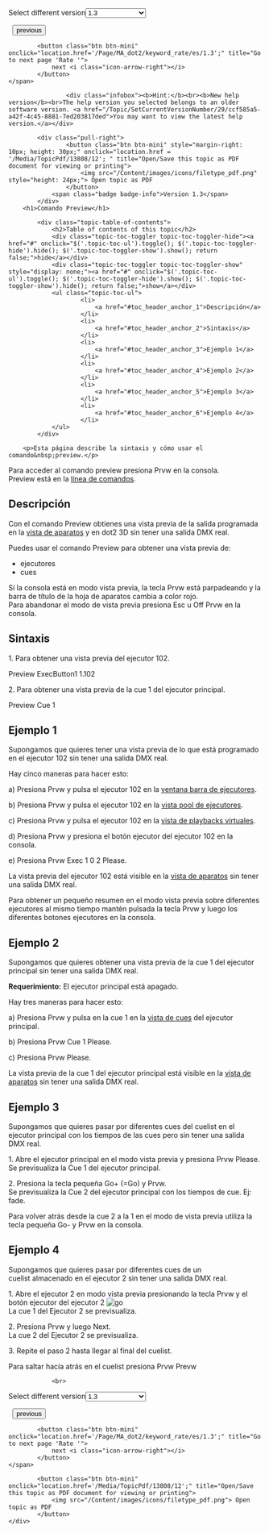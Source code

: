 
<div class="topic-navigation">

<div class="pull-right">
	<span class="pull-left">


<div class="pull-left">
<form action="/Topic/SetCurrentVersionNumber" class="form-inline" id="frmTagSelector" method="post">	<span class="form-mini">
		<div class="input-prepend"><span class="add-on">Select different version</span><select autocomplete="off" id="versionNumberId" name="versionNumberId" onchange="$(this).closest('#frmTagSelector').submit();" style="width: 120px;"><option value="">- latest -</option>
<option value="3">1.1</option>
<option value="7">1.2</option>
<option selected="selected" value="12">1.3</option>
<option value="16">1.5</option>
<option value="29">1.9</option>
</select></div>
		<input data-val="true" data-val-number="The field Int32 must be a number." data-val-required="The Int32 field is required." id="ProductId" name="ProductId" type="hidden" value="7">
		<input id="CurrentGuid" name="CurrentGuid" type="hidden" value="ccf585a5-a42f-4c45-8881-7ed203817ded">
	</span>
</form></div>&nbsp;	</span>
	<span class="pull-right" style="white-space: nowrap;">
			<button class="btn btn-mini" onclick="location.href='/Page/MA_dot2/keyword_presettype/es/1.3'; " title="Go to previous page 'PresetType'">
				<i class="icon-arrow-left"></i> previous
			</button>

			<button class="btn btn-mini" onclick="location.href='/Page/MA_dot2/keyword_rate/es/1.3';" title="Go to next page 'Rate '">
				next <i class="icon-arrow-right"></i> 
			</button>
	</span>
</div>
<div class="clear-fix" style="margin-bottom: 10px"></div>
</div>

					<div class="infobox"><b>Hint:</b><br><b>New help version</b><br>The help version you selected belongs to an older software version. <a href="/Topic/SetCurrentVersionNumber/29/ccf585a5-a42f-4c45-8881-7ed203817ded">You may want to view the latest help version.</a></div>

			<div class="pull-right">
					<button class="btn btn-mini" style="margin-right: 10px; height: 30px;" onclick="location.href = '/Media/TopicPdf/13808/12'; " title="Open/Save this topic as PDF document for viewing or printing">
						<img src="/Content/images/icons/filetype_pdf.png" style="height: 24px;"> Open topic as PDF
					</button>
				<span class="badge badge-info">Version 1.3</span>
			</div>
		<h1>Comando Preview</h1>

			<div class="topic-table-of-contents">
				<h2>Table of contents of this topic</h2>
				<div class="topic-toc-toggler topic-toc-toggler-hide"><a href="#" onclick="$('.topic-toc-ul').toggle(); $('.topic-toc-toggler-hide').hide(); $('.topic-toc-toggler-show').show(); return false;">hide</a></div>
				<div class="topic-toc-toggler topic-toc-toggler-show" style="display: none;"><a href="#" onclick="$('.topic-toc-ul').toggle(); $('.topic-toc-toggler-hide').show(); $('.topic-toc-toggler-show').hide(); return false;">show</a></div>
				<ul class="topic-toc-ul">
						<li>
							<a href="#toc_header_anchor_1">Descripción</a>
						</li>
						<li>
							<a href="#toc_header_anchor_2">Sintaxis</a>
						</li>
						<li>
							<a href="#toc_header_anchor_3">Ejemplo 1</a>
						</li>
						<li>
							<a href="#toc_header_anchor_4">Ejemplo 2</a>
						</li>
						<li>
							<a href="#toc_header_anchor_5">Ejemplo 3</a>
						</li>
						<li>
							<a href="#toc_header_anchor_6">Ejemplo 4</a>
						</li>
				</ul>
			</div>

		<p>Esta página describe la sintaxis y cómo usar el comando&nbsp;preview.</p>

<p>Para acceder al comando&nbsp;preview&nbsp;presiona&nbsp;<span class="hardkey">Prvw</span>&nbsp;en la consola.<br>
Preview&nbsp;está en la&nbsp;<a href="/Topic/330c5d26-3bcd-4d9c-a448-d89cc7a6d5f1">línea de comandos</a>.</p>

<a name="toc_header_anchor_1" id="toc_header_anchor_1" class="topic-toc-item"></a><h2>Descripción</h2>

<p>Con el comando&nbsp;Preview&nbsp;obtienes una vista previa de la salida programada en la <a href="/Topic/989f0b88-de3d-4818-8c0b-a69fa90b2106">vista de aparatos</a> y en dot2 3D&nbsp;sin tener una salida DMX real.</p>

<p>Puedes usar el comando&nbsp;Preview&nbsp;para obtener una vista previa de:</p>

<ul>
	<li>ejecutores</li>
	<li>cues</li>
</ul>

<div class="tip">Si la consola está en modo vista previa, la tecla&nbsp;<span class="hardkey">Prvw</span>&nbsp;está parpadeando y la barra de título de la hoja de aparatos cambia a color rojo.</div>

<div class="tip">Para abandonar el modo de vista previa presiona&nbsp;<span class="hardkey">Esc</span>&nbsp;u&nbsp;<span class="hardkey">Off</span> <span class="hardkey">Prvw</span>&nbsp;en la consola.</div>

<a name="toc_header_anchor_2" id="toc_header_anchor_2" class="topic-toc-item"></a><h2>Sintaxis</h2>

<p>1. Para obtener una vista previa del ejecutor 102.</p>

<div class="cl_input">Preview ExecButton1 1.102</div>

<p>2. Para obtener una vista previa de la cue 1 del ejecutor principal.</p>

<div class="cl_input">Preview Cue 1</div>

<a name="toc_header_anchor_3" id="toc_header_anchor_3" class="topic-toc-item"></a><h2>Ejemplo 1</h2>

<p>Supongamos que quieres tener una vista previa de lo que está programado en el ejecutor 102 sin tener una salida DMX real.</p>

<p>Hay cinco maneras para hacer esto:</p>

<p>a) Presiona&nbsp;<span class="hardkey">Prvw</span>&nbsp;y pulsa el ejecutor 102 en la&nbsp;<a href="/Topic/d8ca000e-cf13-448d-ac3e-129272e731d8">ventana barra de ejecutores</a>.</p>

<p>b) Presiona&nbsp;<span class="hardkey">Prvw</span> y pulsa el ejecutor 102 en la <a href="/Topic/c1cec312-0cbe-4824-aa2a-1b23a81f9d9f">vista pool de ejecutores</a>.</p>

<p>c) Presiona&nbsp;<span class="hardkey">Prvw</span> y pulsa el ejecutor 102 en la <a href="/Topic/1e6e8a74-a73d-48b7-bd99-458248dc9a87">vista de&nbsp;playbacks virtuales</a>.</p>

<p>d) Presiona&nbsp;<span class="hardkey">Prvw</span>&nbsp;y presiona el&nbsp;<span class="hardkey">botón ejecutor</span>&nbsp;del ejecutor 102 en la consola.</p>

<p>e) Presiona&nbsp;<span class="hardkey">Prvw</span> <span class="hardkey">Exec</span> <span class="hardkey">1</span> <span class="hardkey">0</span> <span class="hardkey">2</span> <span class="hardkey">Please</span>.</p>

<p>La vista previa del ejecutor 102 está visible en la <a href="/Topic/989f0b88-de3d-4818-8c0b-a69fa90b2106">vista de aparatos</a>&nbsp;sin tener una salida DMX real.</p>

<div class="tip">Para obtener un pequeño resumen en el modo vista previa sobre diferentes ejecutores al mismo tiempo mantén pulsada la tecla&nbsp;<span class="hardkey">Prvw</span>&nbsp;y luego los diferentes&nbsp;<span class="hardkey">botones ejecutores</span>&nbsp;en la consola.</div>

<a name="toc_header_anchor_4" id="toc_header_anchor_4" class="topic-toc-item"></a><h2>Ejemplo 2</h2>

<p>Supongamos que quieres obtener una vista previa de la cue 1 del ejecutor principal sin tener una salida DMX real.</p>

<p><strong>Requerimiento:</strong>&nbsp;El ejecutor principal está apagado.</p>

<p>Hay tres maneras para hacer esto:</p>

<p>a) Presiona&nbsp;<span class="hardkey">Prvw</span>&nbsp;y pulsa en la cue 1 en la&nbsp;<a href="/Topic/b8ab1bbb-182d-41d6-9a1e-52f5267922c7">vista de cues</a>&nbsp;del ejecutor principal.</p>

<p>b) Presiona&nbsp;<span class="hardkey">Prvw</span> <span class="hardkey">Cue</span> <span class="hardkey">1</span> <span class="hardkey">Please</span>.</p>

<p>c) Presiona&nbsp;<span class="hardkey">Prvw</span> <span class="hardkey">Please</span>.</p>

<p>La vista previa de la cue 1 del ejecutor principal está visible en la&nbsp;<a href="/Topic/989f0b88-de3d-4818-8c0b-a69fa90b2106">vista de aparatos</a>&nbsp;sin tener una salida DMX real.</p>

<a name="toc_header_anchor_5" id="toc_header_anchor_5" class="topic-toc-item"></a><h2>Ejemplo 3</h2>

<p>Supongamos que quieres pasar por diferentes cues del cuelist en el ejecutor principal con los tiempos de las cues pero sin tener una salida DMX real.</p>

<p>1. Abre el ejecutor principal en el modo vista previa y presiona&nbsp;<span class="hardkey">Prvw</span> <span class="hardkey">Please</span>.<br>
Se previsualiza la Cue 1 del ejecutor principal.</p>

<p>2. Presiona la tecla pequeña&nbsp;<span class="hardkey">Go+</span> (=Go) y&nbsp;<span class="hardkey">Prvw</span>.<br>
Se previsualiza la Cue 2 del ejecutor principal con los tiempos de cue. Ej: fade.</p>

<div class="tip">Para volver atrás desde la cue 2 a la 1 en el modo de vista previa utiliza la tecla pequeña&nbsp;<span class="hardkey">Go-</span>&nbsp;y&nbsp;<span class="hardkey">Prvw</span>&nbsp;en la consola.</div>

<a name="toc_header_anchor_6" id="toc_header_anchor_6" class="topic-toc-item"></a><h2>Ejemplo 4</h2>

<p>Supongamos que quieres pasar por diferentes cues&nbsp;de un cuelist&nbsp;almacenado en el ejecutor&nbsp;2 sin tener una salida DMX real.</p>

<p>1. Abre el ejecutor 2 en modo vista previa presionando la tecla&nbsp;<span class="hardkey">Prvw</span>&nbsp;y el botón ejecutor del ejecutor 2&nbsp;<span class="hardkey"><img alt="go" src="/Media/Mlg/go_1.png"></span><br>
La cue 1 del Ejecutor 2 se previsualiza.</p>

<p>2. Presiona&nbsp;<span class="hardkey">Prvw</span>&nbsp;y luego&nbsp;<span class="hardkey">Next</span>.<br>
La cue 2 del Ejecutor 2 se previsualiza.</p>

<p>3. Repite el paso 2 hasta llegar al final del cuelist.</p>

<div class="tip">Para saltar hacía atrás en el cuelist presiona&nbsp;<span class="hardkey">Prvw</span> <span class="hardkey">Prevw</span></div>


				<br>
<div class="topic-navigation">

<div class="pull-right">
	<span class="pull-left">


<div class="pull-left">
<form action="/Topic/SetCurrentVersionNumber" class="form-inline" id="frmTagSelector" method="post">	<span class="form-mini">
		<div class="input-prepend"><span class="add-on">Select different version</span><select autocomplete="off" id="versionNumberId" name="versionNumberId" onchange="$(this).closest('#frmTagSelector').submit();" style="width: 120px;"><option value="">- latest -</option>
<option value="3">1.1</option>
<option value="7">1.2</option>
<option selected="selected" value="12">1.3</option>
<option value="16">1.5</option>
<option value="29">1.9</option>
</select></div>
		<input data-val="true" data-val-number="The field Int32 must be a number." data-val-required="The Int32 field is required." id="ProductId" name="ProductId" type="hidden" value="7">
		<input id="CurrentGuid" name="CurrentGuid" type="hidden" value="ccf585a5-a42f-4c45-8881-7ed203817ded">
	</span>
</form></div>&nbsp;	</span>
	<span class="pull-right" style="white-space: nowrap;">
			<button class="btn btn-mini" onclick="location.href='/Page/MA_dot2/keyword_presettype/es/1.3'; " title="Go to previous page 'PresetType'">
				<i class="icon-arrow-left"></i> previous
			</button>

			<button class="btn btn-mini" onclick="location.href='/Page/MA_dot2/keyword_rate/es/1.3';" title="Go to next page 'Rate '">
				next <i class="icon-arrow-right"></i> 
			</button>
	</span>
</div>
	<div class="clear-fix"></div>
	<div class="pull-right">
	
			<button class="btn btn-mini" onclick="location.href='/Media/TopicPdf/13808/12';" title="Open/Save this topic as PDF document for viewing or printing">
				<img src="/Content/images/icons/filetype_pdf.png"> Open topic as PDF
			</button>
	</div>
<div class="clear-fix" style="margin-bottom: 10px"></div>
</div>

	